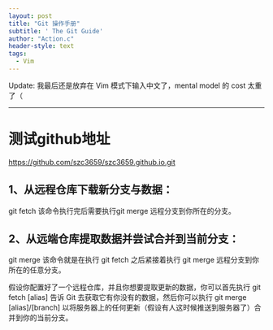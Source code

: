 ```yaml
---
layout: post
title: "Git 操作手册"
subtitle: ' The Git Guide'
author: "Action.c"
header-style: text
tags:
  - Vim
---
```


Update: 我最后还是放弃在 Vim 模式下输入中文了，mental model 的 cost 太重了（

---

# 测试github地址
https://github.com/szc3659/szc3659.github.io.git
## 1、从远程仓库下载新分支与数据：

git fetch
该命令执行完后需要执行git merge 远程分支到你所在的分支。

## 2、从远端仓库提取数据并尝试合并到当前分支：
git  merge
该命令就是在执行 git fetch 之后紧接着执行 git merge 远程分支到你所在的任意分支。

假设你配置好了一个远程仓库，并且你想要提取更新的数据，你可以首先执行 git fetch [alias] 告诉 Git 去获取它有你没有的数据，然后你可以执行 git merge [alias]/[branch] 以将服务器上的任何更新（假设有人这时候推送到服务器了）合并到你的当前分支。
